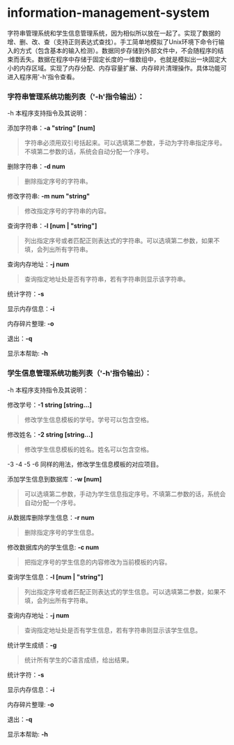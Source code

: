 # information-management-system
字符串管理系统和学生信息管理系统，因为相似所以放在一起了。实现了数据的增、删、改、查（支持正则表达式查找）。手工简单地模拟了Unix环境下命令行输入的方式（包含基本的输入检测）。数据同步存储到外部文件中，不会随程序的结束而丢失。数据在程序中存储于固定长度的一维数组中，也就是模拟出一块固定大小的内存区域。实现了内存分配、内存容量扩展、内存碎片清理操作。具体功能可进入程序用'-h'指令查看。

### 字符串管理系统功能列表（'-h'指令输出）：
-h
本程序支持指令及其说明：

添加字符串：**-a "string" [num]**

>字符串必须用双引号括起来。可以选填第二参数，手动为字符串指定序号。不填第二参数的话，系统会自动分配一个序号。

删除字符串：**-d num**

>删除指定序号的字符串。

修改字符串: **-m num "string"**

>修改指定序号的字符串的内容。

查询字符串：**-l [num | "string"]**

>列出指定序号或者匹配正则表达式的字符串。可以选填第二参数，如果不填，会列出所有字符串。

查询内存地址：**-j num**

>查询指定地址处是否有字符串，若有字符串则显示该字符串。

统计字符：**-s**

显示内存信息：**-i**

内存碎片整理: **-o**

退出：**-q**

显示本帮助: **-h**

### 学生信息管理系统功能列表（'-h'指令输出）：
-h
本程序支持指令及其说明：

修改学号：**-1 string [string...]**

>修改学生信息模板的学号。学号可以包含空格。

修改姓名：**-2 string [string...]**

>修改学生信息模板的姓名。姓名可以包含空格。

-3 -4 -5 -6 同样的用法，修改学生信息模板的对应项目。

添加学生信息到数据库：**-w [num]**

>可以选填第二参数，手动为学生信息指定序号。不填第二参数的话，系统会自动分配一个序号。

从数据库删除学生信息：**-r num**

>删除指定序号的学生信息。

修改数据库内的学生信息: **-c num**

>把指定序号的学生信息的内容修改为当前模板的内容。

查询学生信息：**-l [num | "string"]**

>列出指定序号或者匹配正则表达式的学生信息。可以选填第二参数，如果不填，会列出所有字符串。

查询内存地址：**-j num**

>查询指定地址处是否有学生信息，若有字符串则显示该学生信息。

统计学生成绩：**-g**

>统计所有学生的C语言成绩，给出结果。

统计字符：**-s**

显示内存信息：**-i**

内存碎片整理: **-o**

退出：**-q**

显示本帮助: **-h**
